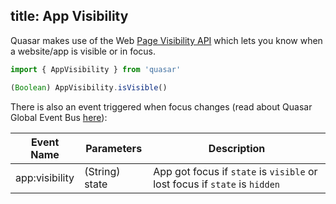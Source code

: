 title: App Visibility
---
Quasar makes use of the Web [Page Visibility API](https://developer.mozilla.org/en-US/docs/Web/API/Page_Visibility_API) which lets you know when a website/app is visible or in focus.

<input type="hidden" data-fullpage-demo="other/app-visibility">

``` js
import { AppVisibility } from 'quasar'

(Boolean) AppVisibility.isVisible()
```

There is also an event triggered when focus changes (read about Quasar Global Event Bus [here](/components/global-event-bus.html)):

| Event Name | Parameters | Description |
| --- | --- | --- |
| app:visibility | (String) state | App got focus if `state` is `visible` or lost focus if `state` is `hidden` |
